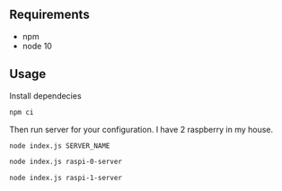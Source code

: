 ## Requirements

* npm
* node 10

## Usage

Install dependecies

```bash
npm ci
```

Then run server for your configuration.
I have 2 raspberry in my house.

```bash
node index.js SERVER_NAME
```

```bash
node index.js raspi-0-server
```

```bash
node index.js raspi-1-server
```
